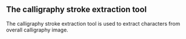 ## The calligraphy stroke extraction tool

The calligraphy stroke extraction tool is used to extract characters from overall calligraphy image.